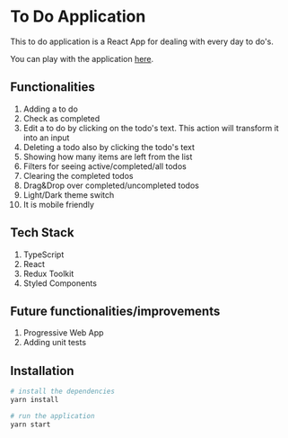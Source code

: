 # To Do Application

This to do application is a React App for dealing with every day to do's.

You can play with the application [here](https://elaborate-medovik-0f7169.netlify.app/).

## Functionalities

1. Adding a to do
2. Check as completed
3. Edit a to do by clicking on the todo's text. This action will transform it into an input
4. Deleting a todo also by clicking the todo's text
5. Showing how many items are left from the list
6. Filters for seeing active/completed/all todos
7. Clearing the completed todos
8. Drag&Drop over completed/uncompleted todos
9. Light/Dark theme switch
10. It is mobile friendly


## Tech Stack
1. TypeScript
2. React
3. Redux Toolkit
4. Styled Components

## Future functionalities/improvements
1. Progressive Web App
2. Adding unit tests



## Installation

```bash
# install the dependencies
yarn install

# run the application
yarn start
```